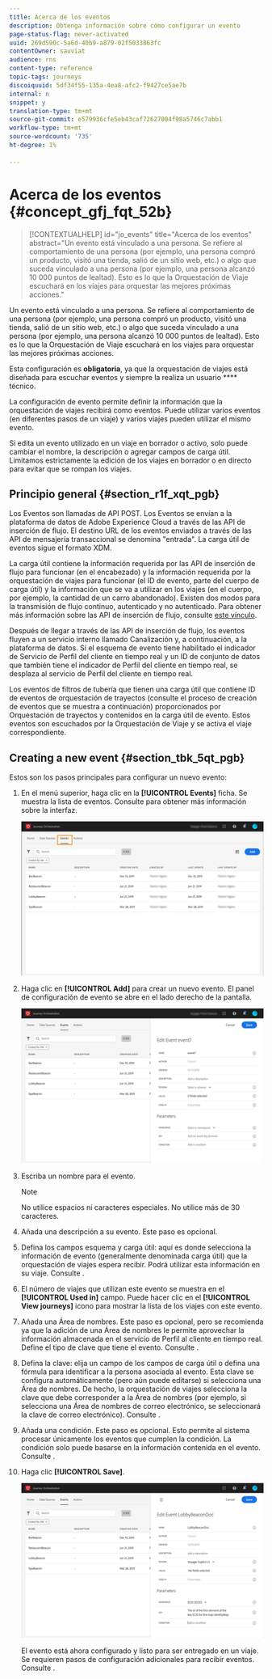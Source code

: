 ```yaml
---
title: Acerca de los eventos
description: Obtenga información sobre cómo configurar un evento
page-status-flag: never-activated
uuid: 269d590c-5a6d-40b9-a879-02f5033863fc
contentOwner: sauviat
audience: rns
content-type: reference
topic-tags: journeys
discoiquuid: 5df34f55-135a-4ea8-afc2-f9427ce5ae7b
internal: n
snippet: y
translation-type: tm+mt
source-git-commit: e579936cfe5eb43caf72627004f98a5746c7abb1
workflow-type: tm+mt
source-wordcount: '735'
ht-degree: 1%

---
```



# Acerca de los eventos {#concept_gfj_fqt_52b}

>[!CONTEXTUALHELP]
>id="jo_events"
>title="Acerca de los eventos"
>abstract="Un evento está vinculado a una persona. Se refiere al comportamiento de una persona (por ejemplo, una persona compró un producto, visitó una tienda, salió de un sitio web, etc.) o algo que suceda vinculado a una persona (por ejemplo, una persona alcanzó 10 000 puntos de lealtad). Esto es lo que la Orquestación de Viaje escuchará en los viajes para orquestar las mejores próximas acciones."

Un evento está vinculado a una persona. Se refiere al comportamiento de una persona (por ejemplo, una persona compró un producto, visitó una tienda, salió de un sitio web, etc.) o algo que suceda vinculado a una persona (por ejemplo, una persona alcanzó 10 000 puntos de lealtad). Esto es lo que la Orquestación de Viaje escuchará en los viajes para orquestar las mejores próximas acciones.

Esta configuración es **obligatoria**, ya que la orquestación de viajes está diseñada para escuchar eventos y siempre la realiza un usuario **** técnico.

La configuración de evento permite definir la información que la orquestación de viajes recibirá como eventos. Puede utilizar varios eventos (en diferentes pasos de un viaje) y varios viajes pueden utilizar el mismo evento.

Si edita un evento utilizado en un viaje en borrador o activo, solo puede cambiar el nombre, la descripción o agregar campos de carga útil. Limitamos estrictamente la edición de los viajes en borrador o en directo para evitar que se rompan los viajes.

## Principio general {#section_r1f_xqt_pgb}

Los Eventos son llamadas de API POST. Los Eventos se envían a la plataforma de datos de Adobe Experience Cloud a través de las API de inserción de flujo. El destino URL de los eventos enviados a través de las API de mensajería transaccional se denomina &quot;entrada&quot;. La carga útil de eventos sigue el formato XDM.

La carga útil contiene la información requerida por las API de inserción de flujo para funcionar (en el encabezado) y la información requerida por la orquestación de viajes para funcionar (el ID de evento, parte del cuerpo de carga útil) y la información que se va a utilizar en los viajes (en el cuerpo, por ejemplo, la cantidad de un carro abandonado). Existen dos modos para la transmisión de flujo continuo, autenticado y no autenticado. Para obtener más información sobre las API de inserción de flujo, consulte [este vínculo](https://docs.adobe.com/content/help/en/experience-platform/xdm/api/getting-started.html).

Después de llegar a través de las API de inserción de flujo, los eventos fluyen a un servicio interno llamado Canalización y, a continuación, a la plataforma de datos. Si el esquema de evento tiene habilitado el indicador de Servicio de Perfil del cliente en tiempo real y un ID de conjunto de datos que también tiene el indicador de Perfil del cliente en tiempo real, se desplaza al servicio de Perfil del cliente en tiempo real.

Los eventos de filtros de tubería que tienen una carga útil que contiene ID de eventos de orquestación de trayectos (consulte el proceso de creación de eventos que se muestra a continuación) proporcionados por Orquestación de trayectos y contenidos en la carga útil de evento. Estos eventos son escuchados por la Orquestación de Viaje y se activa el viaje correspondiente.

## Creating a new event {#section_tbk_5qt_pgb}

Estos son los pasos principales para configurar un nuevo evento:

1. En el menú superior, haga clic en la **[!UICONTROL Events]** ficha. Se muestra la lista de eventos. Consulte [](../about/user-interface.md) para obtener más información sobre la interfaz.

   ![](../assets/journey5.png)

1. Haga clic en **[!UICONTROL Add]** para crear un nuevo evento. El panel de configuración de evento se abre en el lado derecho de la pantalla.

   ![](../assets/journey6.png)

1. Escriba un nombre para el evento.

   >[!NOTE]
   >
   >No utilice espacios ni caracteres especiales. No utilice más de 30 caracteres.

1. Añada una descripción a su evento. Este paso es opcional.
1. Defina los campos esquema y carga útil: aquí es donde selecciona la información de evento (generalmente denominada carga útil) que la orquestación de viajes espera recibir. Podrá utilizar esta información en su viaje. Consulte [](../event/defining-the-payload-fields.md).
1. El número de viajes que utilizan este evento se muestra en el **[!UICONTROL Used in]** campo. Puede hacer clic en el **[!UICONTROL View journeys]** icono para mostrar la lista de los viajes con este evento.
1. Añada una Área de nombres. Este paso es opcional, pero se recomienda ya que la adición de una Área de nombres le permite aprovechar la información almacenada en el servicio de Perfil al cliente en tiempo real. Define el tipo de clave que tiene el evento. Consulte [](../event/selecting-the-namespace.md).
1. Defina la clave: elija un campo de los campos de carga útil o defina una fórmula para identificar a la persona asociada al evento. Esta clave se configura automáticamente (pero aún puede editarse) si selecciona una Área de nombres. De hecho, la orquestación de viajes selecciona la clave que debe corresponder a la Área de nombres (por ejemplo, si selecciona una Área de nombres de correo electrónico, se seleccionará la clave de correo electrónico). Consulte [](../event/defining-the-event-key.md).
1. Añada una condición. Este paso es opcional. Esto permite al sistema procesar únicamente los eventos que cumplen la condición. La condición solo puede basarse en la información contenida en el evento. Consulte [](../event/adding-a-condition.md).
1. Haga clic **[!UICONTROL Save]**.

   ![](../assets/journey7.png)

   El evento está ahora configurado y listo para ser entregado en un viaje. Se requieren pasos de configuración adicionales para recibir eventos. Consulte [](../event/additional-steps-to-send-events-to-journey-orchestration.md).
